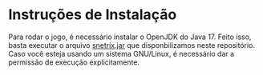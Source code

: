 # Instruções de Instalação

Para rodar o jogo, é necessário instalar o OpenJDK do Java 17.
Feito isso, basta executar o arquivo
[snetrix.jar](https://github.com/javalupe/mc322/blob/main/project/snetrix.jar)
que disponbilizamos neste repositório. Caso você esteja usando um sistema
GNU/Linux, é necessário dar a permissão de execução explicitamente.
